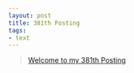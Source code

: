 ```yaml
---
layout: post
title: 381th Posting
tags: 
- text
---
```


> [Welcome to my 381th Posting](https://janghan-kor.tistory.com/1487)
